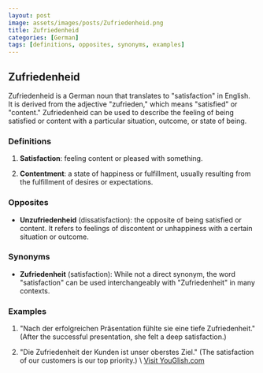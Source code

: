```yaml
---
layout: post
image: assets/images/posts/Zufriedenheid.png
title: Zufriedenheid
categories: [German]
tags: [definitions, opposites, synonyms, examples]
---
```


## Zufriedenheid

Zufriedenheid is a German noun that translates to "satisfaction" in English. It is derived from the adjective "zufrieden," which means "satisfied" or "content." Zufriedenheid can be used to describe the feeling of being satisfied or content with a particular situation, outcome, or state of being.

### Definitions

1. **Satisfaction**: feeling content or pleased with something.
   
2. **Contentment**: a state of happiness or fulfillment, usually resulting from the fulfillment of desires or expectations.

### Opposites

- **Unzufriedenheid** (dissatisfaction): the opposite of being satisfied or content. It refers to feelings of discontent or unhappiness with a certain situation or outcome.

### Synonyms

- **Zufriedenheit** (satisfaction): While not a direct synonym, the word "satisfaction" can be used interchangeably with "Zufriedenheit" in many contexts.

### Examples

1. "Nach der erfolgreichen Präsentation fühlte sie eine tiefe Zufriedenheit." (After the successful presentation, she felt a deep satisfaction.)

2. "Die Zufriedenheit der Kunden ist unser oberstes Ziel." (The satisfaction of our customers is our top priority.)
\ <a id="yg-widget-0" class="youglish-widget" data-query="Zufriedenheid" data-lang="german" data-components="8412" data-auto-start="0" data-bkg-color="theme_light" data-title="How%20to%20pronounce%20Zufriedenheid%20in%20German"  rel="nofollow" href="https://youglish.com">Visit YouGlish.com</a><script async src="https://youglish.com/public/emb/widget.js" charset="utf-8"></script>
